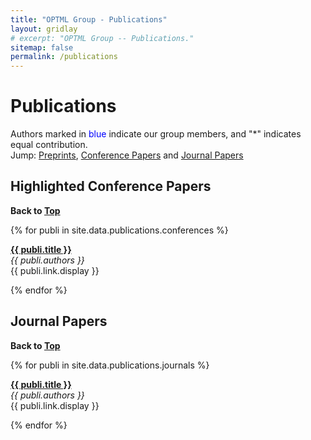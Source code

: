 ```yaml
---
title: "OPTML Group - Publications"
layout: gridlay
# excerpt: "OPTML Group -- Publications."
sitemap: false
permalink: /publications
---
```



# Publications

Authors marked in <span style="color:blue">blue</span> indicate our group members, and "\*" indicates equal contribution.<br />
Jump: [Preprints](#preprints), [Conference Papers](#highlighted-conference-papers) and [Journal Papers](#journal-papers)



## Highlighted Conference Papers

**Back to [Top](#publications)**

{% for publi in site.data.publications.conferences %}

  <a href="{{ publi.link.url }}"><b>{{ publi.title }}</b></a> <br />
  <em>{{ publi.authors }} </em><br />
  {{ publi.link.display }}

{% endfor %}

## Journal Papers

**Back to [Top](#publications)**

{% for publi in site.data.publications.journals %}

  <a href="{{ publi.link.url }}"><b>{{ publi.title }}</b></a> <br />
  <em>{{ publi.authors }} </em><br />
  {{ publi.link.display }}

{% endfor %}
